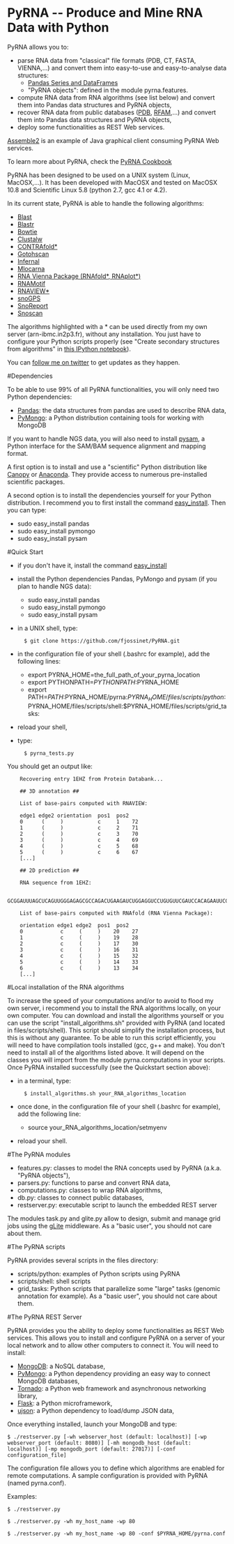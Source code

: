 PyRNA -- Produce and Mine RNA Data with Python
=================================================

PyRNA allows you to:

* parse RNA data from "classical" file formats (PDB, CT, FASTA, VIENNA,...) and convert them into easy-to-use and easy-to-analyse data structures:
    * [Pandas Series and DataFrames](http://pandas.pydata.org/pandas-docs/stable/dsintro.html)
    * "PyRNA objects": defined in the module pyrna.features.
* compute RNA data from RNA algorithms (see list below) and convert them into Pandas data structures and PyRNA objects, 
* recover RNA data from public databases ([PDB](http://www.rcsb.org/pdb/home/home.do), [RFAM](http://rfam.sanger.ac.uk),...) and convert them into Pandas data structures and PyRNA objects,
* deploy some functionalities as REST Web services.

[Assemble2](http://www.bioinformatics.org/assemble/) is an example of Java graphical client consuming PyRNA Web services.

To learn more about PyRNA, check the [PyRNA Cookbook](http://goo.gl/q20VoF)

PyRNA has been designed to be used on a UNIX system (Linux, MacOSX,...). It has been developed with MacOSX and tested on MacOSX 10.8 and Scientific Linux 5.8 (python 2.7, gcc 4.1 or 4.2).

In its current state, PyRNA is able to handle the following algorithms:

* [Blast](ftp://ftp.ncbi.nlm.nih.gov/blast/)
* [Blastr](http://goo.gl/lKCR1u)
* [Bowtie](http://goo.gl/nmXKH)
* [Clustalw](http://goo.gl/Z9FRV)
* [CONTRAfold*](http://goo.gl/4BCI7)
* [Gotohscan](http://goo.gl/2atKpi) 
* [Infernal](http://goo.gl/SxLHJO)
* [Mlocarna](http://goo.gl/AIGKrl)
* [RNA Vienna Package (RNAfold*, RNAplot*)](http://goo.gl/7frDgF)
* [RNAMotif](http://goo.gl/MDdOQ2)
* [RNAVIEW*](http://goo.gl/c5o19v)
* [snoGPS](http://goo.gl/66pnrF)
* [SnoReport](http://goo.gl/pq3qXu)
* [Snoscan](http://goo.gl/P5EQiH)

The algorithms highlighted with a * can be used directly from my own server (arn-ibmc.in2p3.fr), without any installation. You just have to configure your Python scripts properly (see "Create secondary structures from algorithms" in [this IPython notebook](http://goo.gl/WHpfWh)).

You can [follow me on twitter](https://twitter.com/fjossinet) to get updates as they happen.

#Dependencies

To be able to use 99% of all PyRNA functionalities, you will only need two Python dependencies:

* [Pandas](http://pandas.pydata.org/): the data structures from pandas are used to describe RNA data,
* [PyMongo](http://goo.gl/z8qQSh): a Python distribution containing tools for working with MongoDB

If you want to handle NGS data, you will also need to install [pysam](https://code.google.com/p/pysam/), a Python interface for the SAM/BAM sequence alignment and mapping format.

A first option is to install and use a "scientific" Python distribution like [Canopy](https://www.enthought.com/products/canopy/) or [Anaconda](https://store.continuum.io/cshop/anaconda/). They provide access to numerous pre-installed scientific packages. 

A second option is to install the dependencies yourself for your Python distribution. I recommend you to first install the command [easy_install](http://pythonhosted.org/distribute/easy_install.html). Then you can type:

* sudo easy_install pandas
* sudo easy_install pymongo
* sudo easy_install pysam

#Quick Start

* if you don't have it, install the command [easy_install](http://pythonhosted.org/distribute/easy_install.html)
* install the Python dependencies Pandas, PyMongo and pysam (if you plan to handle NGS data):
    * sudo easy_install pandas
    * sudo easy_install pymongo
    * sudo easy_install pysam
* in a UNIX shell, type:

        $ git clone https://github.com/fjossinet/PyRNA.git

* in the configuration file of your shell (.bashrc for example), add the following lines:

    * export PYRNA_HOME=the_full_path_of_your_pyrna_location
    * export PYTHONPATH=$PYTHONPATH:$PYRNA_HOME
    * export PATH=$PATH:$PYRNA_HOME/pyrna:$PYRNA_HOME/files/scripts/python:$PYRNA_HOME/files/scripts/shell:$PYRNA_HOME/files/scripts/grid_tasks:

* reload your shell,
* type:

        $ pyrna_tests.py

You should get an output like:

        Recovering entry 1EHZ from Protein Databank...

        ## 3D annotation ##

        List of base-pairs computed with RNAVIEW:

        edge1 edge2 orientation  pos1  pos2
        0      (     )           c     1    72
        1      (     )           c     2    71
        2      (     )           c     3    70
        3      (     )           c     4    69
        4      (     )           c     5    68
        5      (     )           c     6    67
        [...]

        ## 2D prediction ##

        RNA sequence from 1EHZ:

        GCGGAUUUAGCUCAGUUGGGAGAGCGCCAGACUGAAGAUCUGGAGGUCCUGUGUUCGAUCCACAGAAUUCGCACCA

        List of base-pairs computed with RNAfold (RNA Vienna Package):

        orientation edge1 edge2  pos1  pos2
        0            c     (     )    20    27
        1            c     (     )    19    28
        2            c     (     )    17    30
        3            c     (     )    16    31
        4            c     (     )    15    32
        5            c     (     )    14    33
        6            c     (     )    13    34
        [...]

#Local installation of the RNA algorithms

To increase the speed of your computations and/or to avoid to flood my own server, i recommend you to install the RNA algorithms locally, on your own computer. You can download and install the algorithms yourself or you can use the script "install_algorithms.sh" provided with PyRNA (and located in files/scripts/shell). This script should simplify the installation process, but this is without any guarantee. To be able to run this script efficiently, you will need to have compilation tools installed (gcc, g++ and make). You don't need to install all of the algorithms listed above. It will depend on the classes you will import from the module pyrna.computations in your scripts. Once PyRNA installed successfully (see the Quickstart section above):

* in a terminal, type:

        $ install_algorithms.sh your_RNA_algorithms_location

* once done, in the configuration file of your shell (.bashrc for example), add the following line:

    * source your_RNA_algorithms_location/setmyenv

* reload your shell.

#The PyRNA modules

* features.py: classes to model the RNA concepts used by PyRNA (a.k.a. "PyRNA objects"),
* parsers.py: functions to parse and convert RNA data,
* computations.py: classes to wrap RNA algorithms,
* db.py: classes to connect public databases,
* restserver.py: executable script to launch the embedded REST server

The modules task.py and glite.py allow to design, submit and manage grid jobs using the [gLite](http://glite.web.cern.ch/glite/) middleware. As a "basic user", you should not care about them.

#The PyRNA scripts

PyRNA provides several scripts in the files directory:

* scripts/python: examples of Python scripts using PyRNA
* scripts/shell: shell scripts  
* grid_tasks: Python scripts that parallelize some "large" tasks (genomic annotation for example). As a "basic user", you should not care about them.

#The PyRNA REST Server

PyRNA provides you the ability to deploy some functionalities as REST Web services. This allows you to install and configure PyRNA on a server of your local network and to allow other computers to connect it. You will need to install: 

* [MongoDB](http://www.mongodb.org/): a NoSQL database,
* [PyMongo](http://api.mongodb.org/python/current/): a Python dependency providing an easy way to connect MongoDB databases,
* [Tornado](http://www.tornadoweb.org/): a Python web framework and asynchronous networking library,
* [Flask](http://flask.pocoo.org/): a Python microframework,
* [ujson](https://pypi.python.org/pypi/ujson): a Python dependency to load/dump JSON data,

Once everything installed, launch your MongoDB and type: 

    $ ./restserver.py [-wh webserver_host (default: localhost)] [-wp webserver_port (default: 8080)] [-mh mongodb_host (default: localhost)] [-mp mongodb_port (default: 27017)] [-conf configuration_file] 

The configuration file allows you to define which algorithms are enabled for remote computations. A sample configuration is provided with PyRNA (named pyrna.conf).

Examples: 

    $ ./restserver.py

    $ ./restserver.py -wh my_host_name -wp 80

    $ ./restserver.py -wh my_host_name -wp 80 -conf $PYRNA_HOME/pyrna.conf
